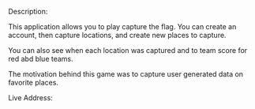 


Description:

This application allows you to play capture the flag. 
You can create an account, then capture locations, and create new places to capture. 

You can also see when each location was captured and to team score for red abd blue teams. 


The motivation behind this game was to capture user generated data on favorite places. 



Live Address: 

